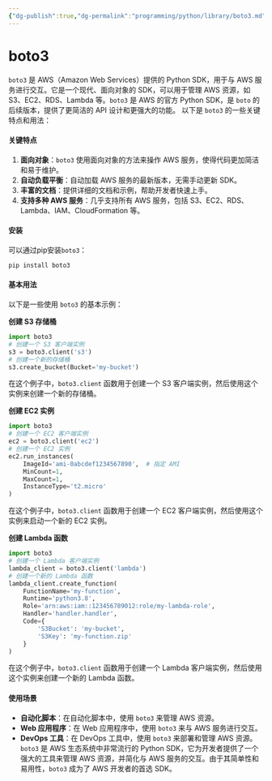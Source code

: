 ```yaml
---
{"dg-publish":true,"dg-permalink":"programming/python/library/boto3.md","permalink":"/programming/python/library/boto3.md/"}
---
```



# boto3

`boto3` 是 AWS（Amazon Web Services）提供的 Python SDK，用于与 AWS 服务进行交互。它是一个现代、面向对象的 SDK，可以用于管理 AWS 资源，如 S3、EC2、RDS、Lambda 等。`boto3` 是 AWS 的官方 Python SDK，是 `boto` 的后续版本，提供了更简洁的 API 设计和更强大的功能。 以下是 `boto3` 的一些关键特点和用法：

#### 关键特点

1. **面向对象**：`boto3` 使用面向对象的方法来操作 AWS 服务，使得代码更加简洁和易于维护。
2. **自动负载平衡**：自动加载 AWS 服务的最新版本，无需手动更新 SDK。
3. **丰富的文档**：提供详细的文档和示例，帮助开发者快速上手。
4. **支持多种 AWS 服务**：几乎支持所有 AWS 服务，包括 S3、EC2、RDS、Lambda、IAM、CloudFormation 等。

#### 安装

可以通过pip安装`boto3`：

```bash
pip install boto3
```

#### 基本用法

以下是一些使用 `boto3` 的基本示例：

**创建 S3 存储桶**

```python
import boto3
# 创建一个 S3 客户端实例
s3 = boto3.client('s3')
# 创建一个新的存储桶
s3.create_bucket(Bucket='my-bucket')
```

在这个例子中，`boto3.client` 函数用于创建一个 S3 客户端实例，然后使用这个实例来创建一个新的存储桶。

**创建 EC2 实例**

```python
import boto3
# 创建一个 EC2 客户端实例
ec2 = boto3.client('ec2')
# 创建一个 EC2 实例
ec2.run_instances(
    ImageId='ami-0abcdef1234567890',  # 指定 AMI
    MinCount=1,
    MaxCount=1,
    InstanceType='t2.micro'
)
```

在这个例子中，`boto3.client` 函数用于创建一个 EC2 客户端实例，然后使用这个实例来启动一个新的 EC2 实例。

**创建 Lambda 函数**

```python
import boto3
# 创建一个 Lambda 客户端实例
lambda_client = boto3.client('lambda')
# 创建一个新的 Lambda 函数
lambda_client.create_function(
    FunctionName='my-function',
    Runtime='python3.8',
    Role='arn:aws:iam::123456789012:role/my-lambda-role',
    Handler='handler.handler',
    Code={
        'S3Bucket': 'my-bucket',
        'S3Key': 'my-function.zip'
    }
)
```

在这个例子中，`boto3.client` 函数用于创建一个 Lambda 客户端实例，然后使用这个实例来创建一个新的 Lambda 函数。

#### 使用场景

* **自动化脚本**：在自动化脚本中，使用 `boto3` 来管理 AWS 资源。
* **Web 应用程序**：在 Web 应用程序中，使用 `boto3` 来与 AWS 服务进行交互。
* **DevOps 工具**：在 DevOps 工具中，使用 `boto3` 来部署和管理 AWS 资源。 `boto3` 是 AWS 生态系统中非常流行的 Python SDK，它为开发者提供了一个强大的工具来管理 AWS 资源，并简化与 AWS 服务的交互。由于其简单性和易用性，`boto3` 成为了 AWS 开发者的首选 SDK。